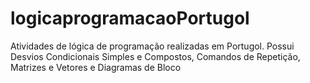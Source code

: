 # logicaprogramacaoPortugol
Atividades de lógica de programação realizadas em Portugol. Possui Desvios Condicionais Simples e Compostos, Comandos de Repetição,  Matrizes e Vetores e Diagramas de Bloco
